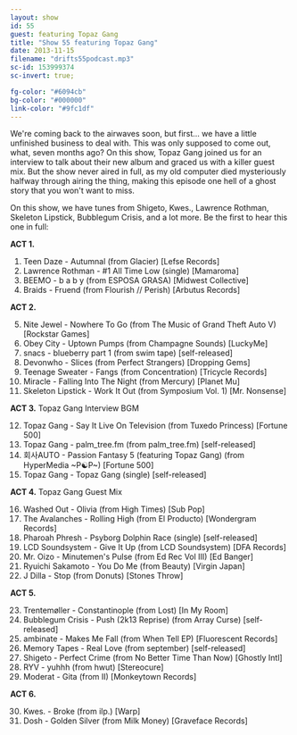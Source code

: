 ```yaml
---
layout: show
id: 55
guest: featuring Topaz Gang
title: "Show 55 featuring Topaz Gang"
date: 2013-11-15
filename: "drifts55podcast.mp3"
sc-id: 153999374
sc-invert: true;

fg-color: "#6094cb"
bg-color: "#000000"
link-color: "#9fc1df"
---
```


We're coming back to the airwaves soon, but first… we have a little unfinished business to deal with. This was only supposed to come out, what, seven months ago? On this show, Topaz Gang joined us for an interview to talk about their new album and graced us with a killer guest mix. But the show never aired in full, as my old computer died mysteriously halfway through airing the thing, making this episode one hell of a ghost story that you won't want to miss.

On this show, we have tunes from Shigeto, Kwes., Lawrence Rothman, Skeleton Lipstick, Bubblegum Crisis, and a lot more. Be the first to hear this one in full:

**ACT 1.**

1. Teen Daze - Autumnal (from Glacier) [Lefse Records]
2. Lawrence Rothman - #1 All Time Low (single) [Mamaroma]
3. BEEMO - b a b y (from ESPOSA GRASA) [Midwest Collective]
4. Braids - Fruend (from Flourish // Perish) [Arbutus Records]

**ACT 2.**

5. Nite Jewel - Nowhere To Go (from The Music of Grand Theft Auto V) [Rockstar Games]
6. Obey City - Uptown Pumps (from Champagne Sounds) [LuckyMe]
7. snacs - blueberry part 1 (from swim tape) [self-released]
8. Devonwho - Slices (from Perfect Strangers) [Dropping Gems]
9. Teenage Sweater - Fangs (from Concentration) [Tricycle Records]
10. Miracle - Falling Into The Night (from Mercury) [Planet Mu]
11. Skeleton Lipstick - Work It Out (from Symposium Vol. 1) [Mr. Nonsense]

**ACT 3.** Topaz Gang Interview BGM

12. Topaz Gang - Say It Live On Television (from Tuxedo Princess) [Fortune 500]
13. Topaz Gang - palm_tree.fm (from palm_tree.fm) [self-released]
14. 회사AUTO - Passion Fantasy 5 (featuring Topaz Gang) (from HyperMedia ~P☯P~) [Fortune 500]
15. Topaz Gang - Topaz Gang (single) [self-released]

**ACT 4.** Topaz Gang Guest Mix

16. Washed Out - Olivia (from High Times) [Sub Pop]
17. The Avalanches - Rolling High (from El Producto) [Wondergram Records]
18. Pharoah Phresh - Psyborg Dolphin Race (single) [self-released]
19. LCD Soundsystem - Give It Up (from LCD Soundsystem) [DFA Records]
20. Mr. Oizo - Minutemen's Pulse (from Ed Rec Vol III) [Ed Banger]
21. Ryuichi Sakamoto - You Do Me (from Beauty) [Virgin Japan]
22. J Dilla - Stop (from Donuts) [Stones Throw]

**ACT 5.**

23. Trentemøller - Constantinople (from Lost) [In My Room]
24. Bubblegum Crisis - Push (2k13 Reprise) (from Array Curse) [self-released]
25. ambinate - Makes Me Fall (from When Tell EP) [Fluorescent Records]
26. Memory Tapes - Real Love (from september) [self-released]
27. Shigeto - Perfect Crime (from No Better Time Than Now) [Ghostly Intl]
28. RYV - yuhhh (from hwut) [Stereocure]
29. Moderat - Gita (from II) [Monkeytown Records]

**ACT 6.**

30. Kwes. - Broke (from ilp.) [Warp]
31. Dosh - Golden Silver (from Milk Money) [Graveface Records]